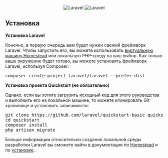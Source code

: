 <p align="center">
<img class="mark" src="https://laravel.com//img/logomark.min.svg" alt="Laravel">
<img class="type" src="https://laravel.com//img/logotype.min.svg" alt="Laravel">
</p>


## Установка

<p>
<strong>Установка Laravel</strong><a name="установка-1" href="https://laravel.ru/docs/v5/quickstart#установка-1" title="#установка-1" class="anchor"></a>
</p>
<p>
Конечно, в первую очередь вам будет нужен свежий фреймворк Laravel. Чтобы запустить его, вы можете использовать <a href="/docs/v5/homestead" title="/docs/v5/homestead" class="round-brackets internal">виртуальную машину Homestead</a> или локальную PHP-среду на ваш выбор. Как только ваше окружение будет готово, вы можете установить фреймворк Laravel, используя Composer:<a name="установка-2" href="https://laravel.ru/docs/v5/quickstart#установка-2" title="#установка-2" class="anchor"></a>
</p>
<pre>
composer create-project laravel/laravel --prefer-dist
</pre>
<p>
<strong>Установка проекта Quickstart (не обязательно)</strong><a name="установка-3" href="https://laravel.ru/docs/v5/quickstart#установка-3" title="#установка-3" class="anchor"></a>
</p>
<p>
Однако, если вы хотите загрузить исходный код для этого руководства и выполнить его на локальной машине, то можете клонировать Git хранилище и установить зависимости:<a name="установка-4" href="https://laravel.ru/docs/v5/quickstart#установка-4" title="#установка-4" class="anchor"></a>
</p>
<pre>
git clone https://github.com/laravel/quickstart-basic quickstart
cd quickstart
composer install
php artisan migrate
</pre>
<p>
Больше информации относительно создания локальной среды разработки Laravel вы сможете найти в документации по <a href="/docs/v5/homestead" title="/docs/v5/homestead" class="round-brackets internal">Homestead</a> и по <a href="/docs/v5/installation" title="/docs/v5/installation" class="round-brackets internal">установке</a>.<a name="установка-5" href="https://laravel.ru/docs/v5/quickstart#установка-5" title="#установка-5" class="anchor"></a>
</p>
